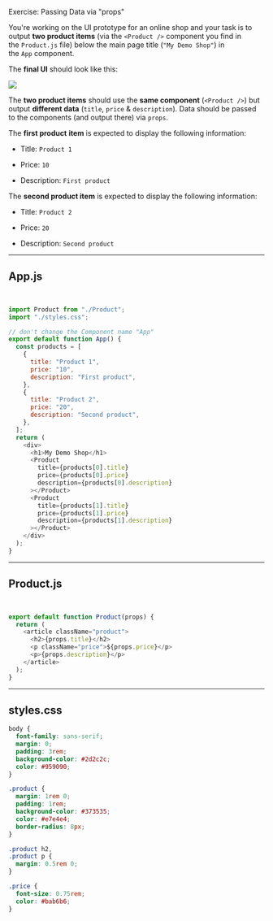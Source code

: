 Exercise: Passing Data via "props"

You're working on the UI prototype for an online shop and your task is to output **two product items** (via the `<Product />` component you find in the `Product.js` file) below the main page title (`"My Demo Shop"`) in the `App` component.

The **final UI** should look like this:

![](https://img-c.udemycdn.com/redactor/raw/coding_exercise_instructions/2023-01-25_13-48-35-4517034478c3d34ad3dedce2f3c9df20.png)

The **two product items** should use the **same component** (`<Product />`) but output **different data** (`title`, `price` & `description`). Data should be passed to the components (and output there) via `props`.

The **first product** **item** is expected to display the following information:

- Title: `Product 1`

- Price: `10`

- Description: `First product`

The **second product item** is expected to display the following information:

- Title: `Product 2`

- Price: `20`

- Description: `Second product`

---

## App.js

```js


import Product from "./Product";
import "./styles.css";

// don't change the Component name "App"
export default function App() {
  const products = [
    {
      title: "Product 1",
      price: "10",
      description: "First product",
    },
    {
      title: "Product 2",
      price: "20",
      description: "Second product",
    },
  ];
  return (
    <div>
      <h1>My Demo Shop</h1>
      <Product
        title={products[0].title}
        price={products[0].price}
        description={products[0].description}
      ></Product>
      <Product
        title={products[1].title}
        price={products[1].price}
        description={products[1].description}
      ></Product>
    </div>
  );
}
```

---

## Product.js

```js


export default function Product(props) {
  return (
    <article className="product">
      <h2>{props.title}</h2>
      <p className="price">${props.price}</p>
      <p>{props.description}</p>
    </article>
  );
}
```

---

## styles.css

```css
body {
  font-family: sans-serif;
  margin: 0;
  padding: 3rem;
  background-color: #2d2c2c;
  color: #959090;
}

.product {
  margin: 1rem 0;
  padding: 1rem;
  background-color: #373535;
  color: #e7e4e4;
  border-radius: 8px;
}

.product h2,
.product p {
  margin: 0.5rem 0;
}

.price {
  font-size: 0.75rem;
  color: #bab6b6;
}
```

